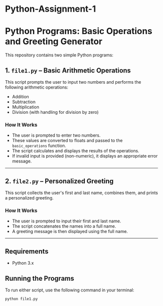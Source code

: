 # Python-Assignment-1
# Python Programs: Basic Operations and Greeting Generator

This repository contains two simple Python programs:

## 1. `file1.py` – Basic Arithmetic Operations

This script prompts the user to input two numbers and performs the following arithmetic operations:

- Addition
- Subtraction
- Multiplication
- Division (with handling for division by zero)

### How It Works
- The user is prompted to enter two numbers.
- These values are converted to floats and passed to the `basic_operations` function.
- The script calculates and displays the results of the operations.
- If invalid input is provided (non-numeric), it displays an appropriate error message.

---

## 2. `file2.py` – Personalized Greeting

This script collects the user's first and last name, combines them, and prints a personalized greeting.

### How It Works
- The user is prompted to input their first and last name.
- The script concatenates the names into a full name.
- A greeting message is then displayed using the full name.

---

## Requirements
- Python 3.x

## Running the Programs

To run either script, use the following command in your terminal:

```bash
python file1.py
